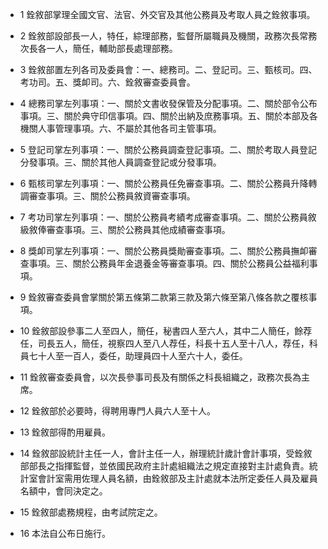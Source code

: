 * 1 銓敘部掌理全國文官、法官、外交官及其他公務員及考取人員之銓敘事項。

* 2 銓敘部設部長一人，特任，綜理部務，監督所屬職員及機關，政務次長常務次長各一人，簡任，輔助部長處理部務。

* 3 銓敘部置左列各司及委員會：一、總務司。二、登記司。三、甄核司。四、考功司。五、獎卹司。六、銓敘審查委員會。

* 4 總務司掌左列事項：一、關於文書收發保管及分配事項。二、關於部令公布事項。三、關於典守印信事項。四、關於出納及庶務事項。五、關於本部及各機關人事管理事項。六、不屬於其他各司主管事項。

* 5 登記司掌左列事項：一、關於公務員調查登記事項。二、關於考取人員登記分發事項。三、關於其他人員調查登記或分發事項。

* 6 甄核司掌左列事項：一、關於公務員任免審查事項。二、關於公務員升降轉調審查事項。三、關於公務員敘資審查事項。

* 7 考功司掌左列事項：一、關於公務員考績考成審查事項。二、關於公務員敘級敘俸審查事項。三、關於公務員其他成績審查事項。

* 8 獎卹司掌左列事項：一、關於公務員獎勛審查事項。二、關於公務員撫卹審查事項。三、關於公務員年金退養金等審查事項。四、關於公務員公益福利事項。

* 9 銓敘審查委員會掌關於第五條第二款第三款及第六條至第八條各款之覆核事項。

* 10 銓敘部設參事二人至四人，簡任，秘書四人至六人，其中二人簡任，餘荐任，司長五人，簡任，視察四人至八人荐任，科長十五人至十八人，荐任，科員七十人至一百人，委任，助理員四十人至六十人，委任。

* 11 銓敘審查委員會，以次長參事司長及有關係之科長組織之，政務次長為主席。

* 12 銓敘部於必要時，得聘用專門人員六人至十人。

* 13 銓敘部得酌用雇員。

* 14 銓敘部設統計主任一人，會計主任一人，辦理統計歲計會計事項，受銓敘部部長之指揮監督，並依國民政府主計處組織法之規定直接對主計處負責。統計室會計室需用佐理人員名額，由銓敘部及主計處就本法所定委任人員及雇員名額中，會同決定之。

* 15 銓敘部處務規程，由考試院定之。

* 16 本法自公布日施行。

